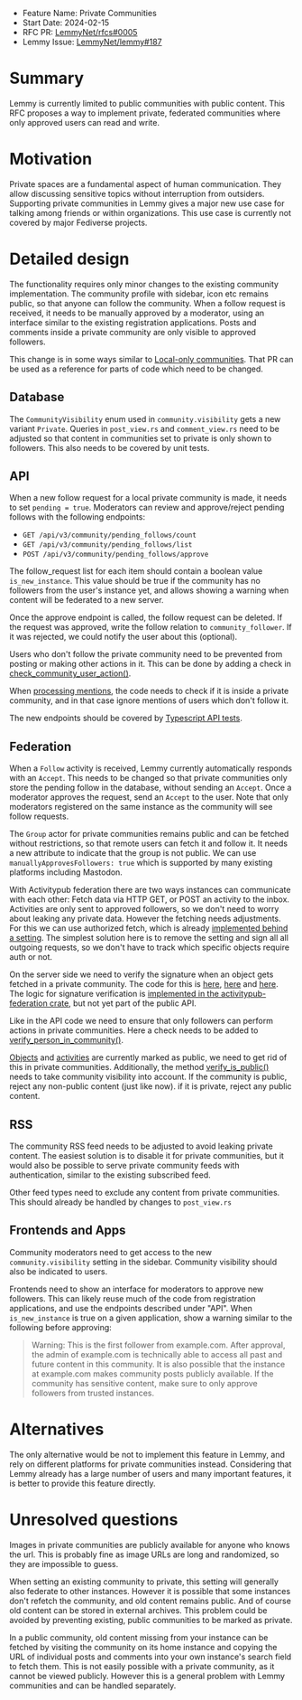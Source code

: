 - Feature Name: Private Communities
- Start Date: 2024-02-15
- RFC PR: [LemmyNet/rfcs#0005](https://github.com/LemmyNet/rfcs/pull/5)
- Lemmy Issue: [LemmyNet/lemmy#187](https://github.com/LemmyNet/lemmy/issues/187)

# Summary

Lemmy is currently limited to public communities with public content. This RFC proposes a way to implement private, federated communities where only approved users can read and write.

# Motivation

Private spaces are a fundamental aspect of human communication. They allow discussing sensitive topics without interruption from outsiders. Supporting private communities in Lemmy gives a major new use case for talking among friends or within organizations. This use case is currently not covered by major Fediverse projects.

# Detailed design

The functionality requires only minor changes to the existing community implementation. The community profile with sidebar, icon etc remains public, so that anyone can follow the community. When a follow request is received, it needs to be manually approved by a moderator, using an interface similar to the existing registration applications. Posts and comments inside a private community are only visible to approved followers.

This change is in some ways similar to [Local-only communities](https://github.com/LemmyNet/lemmy/pull/4350). That PR can be used as a reference for parts of code which need to be changed.

## Database

The `CommunityVisibility` enum used in `community.visibility` gets a new variant `Private`. Queries in `post_view.rs` and `comment_view.rs` need to be adjusted so that content in communities set to private is only shown to followers. This also needs to be covered by unit tests.

## API

When a new follow request for a local private community is made, it needs to set `pending = true`. Moderators can review and approve/reject pending follows with the following endpoints:
- `GET /api/v3/community/pending_follows/count`
- `GET /api/v3/community/pending_follows/list`
- `POST /api/v3/community/pending_follows/approve`

The follow_request list for each item should contain a boolean value `is_new_instance`. This value should be true if the community has no followers from the user's instance yet, and allows showing a warning when content will be federated to a new server.

Once the approve endpoint is called, the follow request can be deleted. If the request was approved, write the follow relation to `community_follower`. If it was rejected, we could notify the user about this (optional). 

Users who don't follow the private community need to be prevented from posting or making other actions in it. This can be done by adding a check in [check_community_user_action()](https://github.com/LemmyNet/lemmy/blob/main/crates/api_common/src/utils.rs#L171).

When [processing mentions](https://github.com/LemmyNet/lemmy/blob/main/crates/utils/src/utils/mention.rs#L24), the code needs to check if it is inside a private community, and in that case ignore mentions of users which don't follow it.

The new endpoints should be covered by [Typescript API tests](https://github.com/LemmyNet/lemmy/tree/main/api_tests).

## Federation

When a `Follow` activity is received, Lemmy currently automatically responds with an `Accept`. This needs to be changed so that private communities only store the pending follow in the database, without sending an `Accept`. Once a moderator approves the request, send an `Accept` to the user. Note that only moderators registered on the same instance as the community will see follow requests.

The `Group` actor for private communities remains public and can be fetched without restrictions, so that remote users can fetch it and follow it. It needs a new attribute to indicate that the group is not public. We can use `manuallyApprovesFollowers: true` which is supported by many existing platforms including Mastodon.

With Activitypub federation there are two ways instances can communicate with each other: Fetch data via HTTP GET, or POST an activity to the inbox. Activities are only sent to approved followers, so we don't need to worry about leaking any private data. However the fetching needs adjustments. For this we can use authorized fetch, which is already [implemented behind a setting](https://github.com/LemmyNet/lemmy/blob/main/src/lib.rs#L182). The simplest solution here is to remove the setting and sign all all outgoing requests, so we don't have to track which specific objects require auth or not.

On the server side we need to verify the signature when an object gets fetched in a private community. The code for this is [here](https://github.com/LemmyNet/lemmy/blob/main/crates/apub/src/http/post.rs), [here](https://github.com/LemmyNet/lemmy/blob/main/crates/apub/src/http/comment.rs) and [here](https://github.com/LemmyNet/lemmy/blob/main/crates/apub/src/http/community.rs#L76). The logic for signature verification is [implemented in the activitypub-federation crate](https://github.com/LemmyNet/activitypub-federation-rust/blob/main/src/http_signatures.rs#L146), but not yet part of the public API.

Like in the API code we need to ensure that only followers can perform actions in private communities. Here a check needs to be added to [verify_person_in_community()](https://github.com/LemmyNet/lemmy/blob/main/crates/apub/src/activities/mod.rs#L77).

[Objects](https://github.com/LemmyNet/lemmy/blob/main/crates/apub/src/objects/post.rs#L127) and [activities](https://github.com/LemmyNet/lemmy/blob/main/crates/apub/src/activities/create_or_update/post.rs#L53) are currently marked as public, we need to get rid of this in private communities. Additionally, the method [verify_is_public()](https://github.com/LemmyNet/lemmy/blob/main/crates/apub/src/activities/mod.rs#L127) needs to take community visibility into account. If the community is public, reject any non-public content (just like now). if it is private, reject any public content.

## RSS

The community RSS feed needs to be adjusted to avoid leaking private content. The easiest solution is to disable it for private communities, but it would also be possible to serve private community feeds with authentication, similar to the existing subscribed feed.

Other feed types need to exclude any content from private communities. This should already be handled by changes to `post_view.rs`

## Frontends and Apps

Community moderators need to get access to the new `community.visibility` setting in the sidebar. Community visibility should also be indicated to users.

Frontends need to show an interface for moderators to approve new followers. This can likely reuse much of the code from registration applications, and use the endpoints described under "API". When `is_new_instance` is true on a given application, show a warning similar to the following before approving:

> Warning: This is the first follower from example.com. After approval, the admin of example.com is technically able to access all past and future content in this community. It is also possible that the instance at example.com makes community posts publicly available. If the community has sensitive content, make sure to only approve followers from trusted instances.

# Alternatives

The only alternative would be not to implement this feature in Lemmy, and rely on different platforms for private communities instead. Considering that Lemmy already has a large number of users and many important features, it is better to provide this feature directly.

# Unresolved questions

Images in private communities are publicly available for anyone who knows the url. This is probably fine as image URLs are long and randomized, so they are impossible to guess.

When setting an existing community to private, this setting will generally also federate to other instances. However it is possible that some instances don't refetch the community, and old content remains public. And of course old content can be stored in external archives. This problem could be avoided by preventing existing, public communities to be marked as private.

In a public community, old content missing from your instance can be fetched by visiting the community on its home instance and copying the URL of individual posts and comments into your own instance's search field to fetch them. This is not easily possible with a private community, as it cannot be viewed publicly. However this is a general problem with Lemmy communities and can be handled separately.
